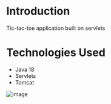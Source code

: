 # Introduction
Tic-tac-toe application built on servlets

# Technologies Used
- Java 18
- Servlets
- Tomcat

![image](https://github.com/AndriiChipets/tic-tac-toe/assets/137887124/e13ad9cc-deb7-406d-a212-c2cb18840375)

